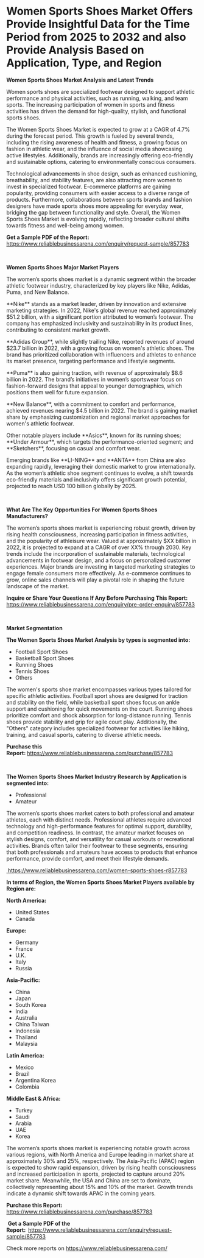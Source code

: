 <p><h1>Women Sports Shoes Market Offers Provide Insightful Data for the Time Period from 2025 to 2032 and also Provide Analysis Based on Application, Type, and Region</h1></p><p><strong>Women Sports Shoes Market Analysis and Latest Trends</strong></p>
<p><p>Women sports shoes are specialized footwear designed to support athletic performance and physical activities, such as running, walking, and team sports. The increasing participation of women in sports and fitness activities has driven the demand for high-quality, stylish, and functional sports shoes.</p><p>The Women Sports Shoes Market is expected to grow at a CAGR of 4.7% during the forecast period. This growth is fueled by several trends, including the rising awareness of health and fitness, a growing focus on fashion in athletic wear, and the influence of social media showcasing active lifestyles. Additionally, brands are increasingly offering eco-friendly and sustainable options, catering to environmentally conscious consumers. </p><p>Technological advancements in shoe design, such as enhanced cushioning, breathability, and stability features, are also attracting more women to invest in specialized footwear. E-commerce platforms are gaining popularity, providing consumers with easier access to a diverse range of products. Furthermore, collaborations between sports brands and fashion designers have made sports shoes more appealing for everyday wear, bridging the gap between functionality and style. Overall, the Women Sports Shoes Market is evolving rapidly, reflecting broader cultural shifts towards fitness and well-being among women.</p></p>
<p><strong>Get a Sample PDF of the Report:&nbsp;</strong> <a href="https://www.reliablebusinessarena.com/enquiry/request-sample/857783?utm_campaign=3346&utm_medium=2&utm_source=Github&utm_content=ia&utm_term=04042025&utm_id=women-sports-shoes">https://www.reliablebusinessarena.com/enquiry/request-sample/857783</a></p>
<p>&nbsp;</p>
<p><strong>Women Sports Shoes Major Market Players</strong></p>
<p><p>The women’s sports shoes market is a dynamic segment within the broader athletic footwear industry, characterized by key players like Nike, Adidas, Puma, and New Balance. </p><p>**Nike** stands as a market leader, driven by innovation and extensive marketing strategies. In 2022, Nike's global revenue reached approximately $51.2 billion, with a significant portion attributed to women’s footwear. The company has emphasized inclusivity and sustainability in its product lines, contributing to consistent market growth.</p><p>**Adidas Group**, while slightly trailing Nike, reported revenues of around $23.7 billion in 2022, with a growing focus on women's athletic shoes. The brand has prioritized collaboration with influencers and athletes to enhance its market presence, targeting performance and lifestyle segments.</p><p>**Puma** is also gaining traction, with revenue of approximately $8.6 billion in 2022. The brand’s initiatives in women’s sportswear focus on fashion-forward designs that appeal to younger demographics, which positions them well for future expansion.</p><p>**New Balance**, with a commitment to comfort and performance, achieved revenues nearing $4.5 billion in 2022. The brand is gaining market share by emphasizing customization and regional market approaches for women's athletic footwear.</p><p>Other notable players include **Asics**, known for its running shoes; **Under Armour**, which targets the performance-oriented segment; and **Sketchers**, focusing on casual and comfort wear. </p><p>Emerging brands like **LI-NING** and **ANTA** from China are also expanding rapidly, leveraging their domestic market to grow internationally. As the women’s athletic shoe segment continues to evolve, a shift towards eco-friendly materials and inclusivity offers significant growth potential, projected to reach USD 100 billion globally by 2025.</p></p>
<p>&nbsp;</p>
<p><strong>What Are The Key Opportunities For Women Sports Shoes Manufacturers?</strong></p>
<p><p>The women’s sports shoes market is experiencing robust growth, driven by rising health consciousness, increasing participation in fitness activities, and the popularity of athleisure wear. Valued at approximately $XX billion in 2022, it is projected to expand at a CAGR of over XX% through 2030. Key trends include the incorporation of sustainable materials, technological advancements in footwear design, and a focus on personalized customer experiences. Major brands are investing in targeted marketing strategies to engage female consumers more effectively. As e-commerce continues to grow, online sales channels will play a pivotal role in shaping the future landscape of the market.</p></p>
<p><strong>Inquire or Share Your Questions If Any Before Purchasing This Report:</strong> <a href="https://www.reliablebusinessarena.com/enquiry/pre-order-enquiry/857783?utm_campaign=3346&utm_medium=2&utm_source=Github&utm_content=ia&utm_term=04042025&utm_id=women-sports-shoes">https://www.reliablebusinessarena.com/enquiry/pre-order-enquiry/857783</a></p>
<p>&nbsp;</p>
<p><strong>Market Segmentation</strong></p>
<p><strong>The Women Sports Shoes Market Analysis by types is segmented into:</strong></p>
<p><ul><li>Football Sport Shoes</li><li>Basketball Sport Shoes</li><li>Running Shoes</li><li>Tennis Shoes</li><li>Others</li></ul></p>
<p><p>The women's sports shoe market encompasses various types tailored for specific athletic activities. Football sport shoes are designed for traction and stability on the field, while basketball sport shoes focus on ankle support and cushioning for quick movements on the court. Running shoes prioritize comfort and shock absorption for long-distance running. Tennis shoes provide stability and grip for agile court play. Additionally, the "Others" category includes specialized footwear for activities like hiking, training, and casual sports, catering to diverse athletic needs.</p></p>
<p><strong>Purchase this Report:&nbsp;</strong><a href="https://www.reliablebusinessarena.com/purchase/857783?utm_campaign=3346&utm_medium=2&utm_source=Github&utm_content=ia&utm_term=04042025&utm_id=women-sports-shoes">https://www.reliablebusinessarena.com/purchase/857783</a></p>
<p>&nbsp;</p>
<p><strong>The Women Sports Shoes Market Industry Research by Application is segmented into:</strong></p>
<p><ul><li>Professional</li><li>Amateur</li></ul></p>
<p><p>The women’s sports shoes market caters to both professional and amateur athletes, each with distinct needs. Professional athletes require advanced technology and high-performance features for optimal support, durability, and competition readiness. In contrast, the amateur market focuses on stylish designs, comfort, and versatility for casual workouts or recreational activities. Brands often tailor their footwear to these segments, ensuring that both professionals and amateurs have access to products that enhance performance, provide comfort, and meet their lifestyle demands.</p></p>
<p><a href="https://www.reliablebusinessarena.com/women-sports-shoes-r857783?utm_campaign=3346&utm_medium=2&utm_source=Github&utm_content=ia&utm_term=04042025&utm_id=women-sports-shoes">&nbsp;https://www.reliablebusinessarena.com/women-sports-shoes-r857783</a></p>
<p><strong>In terms of Region, the Women Sports Shoes Market Players available by Region are:</strong></p>
<p>
    <p> <strong> North America: </strong>
        <ul>
            <li>United States</li>
            <li>Canada</li>
        </ul>
        </p> 
    <p> <strong> Europe: </strong>
        <ul>
            <li>Germany</li>
            <li>France</li>
            <li>U.K.</li>
            <li>Italy</li>
            <li>Russia</li>
        </ul>
        </p> 
    <p> <strong> Asia-Pacific: </strong>
        <ul>
            <li>China</li>
            <li>Japan</li>
            <li>South Korea</li>
            <li>India</li>
            <li>Australia</li>
            <li>China Taiwan</li>
            <li>Indonesia</li>
            <li>Thailand</li>
            <li>Malaysia</li>
        </ul>
        </p> 
    <p> <strong> Latin America: </strong>
        <ul>
            <li>Mexico</li>
            <li>Brazil</li>
            <li>Argentina Korea</li>
            <li>Colombia</li>
        </ul>
        </p> 
    <p> <strong> Middle East & Africa: </strong>
        <ul>
            <li>Turkey</li>
            <li>Saudi</li>
            <li>Arabia</li>
            <li>UAE</li>
            <li>Korea</li>
        </ul>
    </p>
    </p>
<p><p>The women’s sports shoes market is experiencing notable growth across various regions, with North America and Europe leading in market share at approximately 30% and 25%, respectively. The Asia-Pacific (APAC) region is expected to show rapid expansion, driven by rising health consciousness and increased participation in sports, projected to capture around 20% market share. Meanwhile, the USA and China are set to dominate, collectively representing about 15% and 10% of the market. Growth trends indicate a dynamic shift towards APAC in the coming years.</p></p>
<p><strong>Purchase this Report: </strong><a href="https://www.reliablebusinessarena.com/purchase/857783?utm_campaign=3346&utm_medium=2&utm_source=Github&utm_content=ia&utm_term=04042025&utm_id=women-sports-shoes">https://www.reliablebusinessarena.com/purchase/857783</a></p>
<p>&nbsp;<strong>Get a Sample PDF of the Report:&nbsp;&nbsp;</strong><a href="https://www.reliablebusinessarena.com/enquiry/request-sample/857783?utm_campaign=3346&utm_medium=2&utm_source=Github&utm_content=ia&utm_term=04042025&utm_id=women-sports-shoes">https://www.reliablebusinessarena.com/enquiry/request-sample/857783</a></p>
<p><strong></strong></p>
<p>Check more reports on <a href="https://www.reliablebusinessarena.com/?utm_campaign=3346&utm_medium=2&utm_source=Github&utm_content=ia&utm_term=04042025&utm_id=women-sports-shoes">https://www.reliablebusinessarena.com/</a></p>